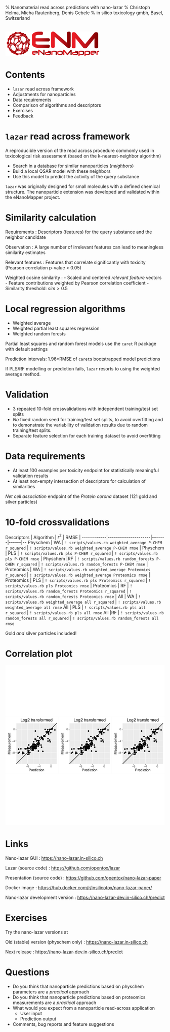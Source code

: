 % Nanomaterial read across predictions with nano-lazar
% Christoph Helma, Micha Rautenberg, Denis Gebele
% in silico toxicology gmbh,  Basel, Switzerland
  \
  \
  \
  ![](images/logo-enm.png "eNanoMapper")

Contents
========

- `lazar` read across framework
- Adjustments for nanoparticles
- Data requirements
- Comparison of algorithms and descriptors
- Exercises
- Feedback

`lazar` read across framework 
===========================

A reproducible version of the read across procedure commonly used in toxicological risk assessment (based on the k-nearest-neighbor algorithm)

- Search in a database for similar nanoparticles (*neighbors*)
- Build a local QSAR model with these neighbors
- Use this model to predict the activity of the query substance

`lazar` was originally designed for small molecules with a defined chemical structure. The nanoparticle extension was developed and  validated within the eNanoMapper project. 

Similarity calculation
======================

Requirements
  : Descriptors (features) for the query substance and the neighbor candidate

Observation
  : A large number of irrelevant features can lead to meaningless similarity estimates

Relevant features
  : Features that correlate significantly with toxicity (Pearson correlation p-value < 0.05) 

Weighted cosine similarity
  : 
    - Scaled and centered *relevant feature* vectors
    - Feature contributions weighted by Pearson correlation coefficient
    - Similarity threshold: $sim > 0.5$ 

Local regression algorithms
===========================

- Weighted average 
- Weighted partial least squares regression
- Weighted random forests

Partial least squares and random forest models use the `caret` R package with default settings

Prediction intervals: 1.96*RMSE of `caret`s bootstrapped model predictions

If PLS/RF modelling or prediction fails, `lazar` resorts to using the weighted
average method.

Validation
==========

- 3 repeated 10-fold crossvalidations with independent training/test
set splits
- *No* fixed random seed for training/test set splits, to avoid overfitting and to demonstrate the variability of validation results due to random training/test splits.
- Separate feature selection for each training dataset to avoid overfitting 

Data requirements
=================

- At least 100 examples per toxicity endpoint for statistically meaningful validation results
- At least non-empty intersection of descriptors for calculation of similarities

*Net cell association* endpoint of the *Protein corona* dataset (121 gold and silver particles)

10-fold crossvalidations
========================

Descriptors | Algorithm           | $r^2$ | RMSE | 
------------|---------------------|-------|------|--
Physchem | WA | `! scripts/values.rb weighted_average P-CHEM r_squared` | `! scripts/values.rb weighted_average P-CHEM rmse` | 
Physchem | PLS | `! scripts/values.rb pls P-CHEM r_squared` | `! scripts/values.rb pls P-CHEM rmse` |
Physchem |RF | `! scripts/values.rb random_forests P-CHEM r_squared` | `! scripts/values.rb random_forests P-CHEM rmse` |
Proteomics | WA  | `! scripts/values.rb weighted_average Proteomics r_squared` | `! scripts/values.rb weighted_average Proteomics rmse` | 
Proteomics | PLS | `! scripts/values.rb pls Proteomics r_squared` | `! scripts/values.rb pls Proteomics rmse` |
Proteomics | RF |  `! scripts/values.rb random_forests Proteomics r_squared` | `! scripts/values.rb random_forests Proteomics rmse` |
All | WA | `! scripts/values.rb weighted_average all r_squared` | `! scripts/values.rb weighted_average all rmse` 
All | PLS | `! scripts/values.rb pls all r_squared` | `! scripts/values.rb pls all rmse` 
All |RF |  `! scripts/values.rb random_forests all r_squared` | `! scripts/values.rb random_forests all rmse`

Gold *and* silver particles included!

Correlation plot
================

![Correlation of log2 transformed net cell association measurements with random forest predictions using physchem properties and protein corona data.](figures/random_forests-all-crossvalidations.png)

Links
=====

Nano-lazar GUI
  : <https://nano-lazar.in-silico.ch>

Lazar (source code)
  : <https://github.com/opentox/lazar>

Presentation (source code)
  : <https://github.com/opentox/nano-lazar-paper>

Docker image
  : <https://hub.docker.com/r/insilicotox/nano-lazar-paper/>

Nano-lazar development version
  : <https://nano-lazar-dev.in-silico.ch/predict>

Exercises
=========

Try the nano-lazar versions at

Old (stable) version (physchem only)
  : <https://nano-lazar.in-silico.ch>

Next release
  : <https://nano-lazar-dev.in-silico.ch/predict>

Questions
=========

- Do you think that nanoparticle predictions based on physchem parameters are a *practical* approach
- Do you think that nanoparticle predictions based on proteomics measurements are a *practical* approach
- What would you expect from a nanoparticle read-across application
    * User input
    * Prediction output
- Comments, bug reports and feature suggestions
